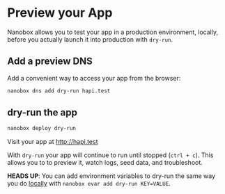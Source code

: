 # Preview your App

Nanobox allows you to test your app in a production environment, locally, before you actually launch it into production with `dry-run`.

## Add a preview DNS
Add a convenient way to access your app from the browser:

```bash
nanobox dns add dry-run hapi.test
```

## dry-run the app

```bash
nanobox deploy dry-run
```

Visit your app at <a href="http://hapi.test" target="\_blank">http://hapi.test</a>

With `dry-run` your app will continue to run until stopped (`ctrl + c`). This allows you to to preview it, watch logs, seed data, and troubleshoot.

**HEADS UP**: You can add environment variables to dry-run the same way you do [locally](/nodejs/hapi/local-evars) with `nanobox evar add dry-run KEY=VALUE`.
